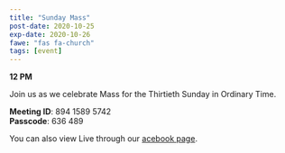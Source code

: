 ```yaml
---
title: "Sunday Mass"
post-date: 2020-10-25
exp-date: 2020-10-26
fawe: "fas fa-church"
tags: [event]
---
```

**12 PM**

Join us as we celebrate Mass for the Thirtieth Sunday in Ordinary Time.

<p class="text-danger"><b>Meeting ID</b>: 894 1589 5742
<br>
<b>Passcode</b>: 636 489
</p>

You can also view Live through our <a href="https://www.facebook.com/SBAParish" target="_blank"><span class="fab fa-facebook fa-2x wow flash" data-wow-delay="5s"></span>acebook page</a>.